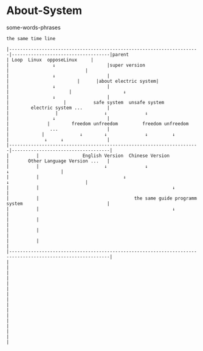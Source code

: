 # About-System
  some-words-phrases
  
    the same time line       
   
    |----------------------------------------------------------------------|------------------------------------|parent 
    | Loop  Linux  opposeLinux     |                                       |                ↓                   |super version
    |                            |                                         |                ↓                   |
    |                         |      |about electric system|               |                ↓                   |
    |                      |                   ↓                           |                ↓                   |
    |                    |          safe system  unsafe system             |        electric system ...         |
    |                 |                 ↓              ↓                   |                ↓                   |
    |              |        freedom unfreedom         freedom unfreedom    |               ...                  | 
    |            |             ↓        ↓              ↓         ↓         |             ↓     ↓                |
    |----------------------------------------------------------------------|------------------------------------|
    |          |                English Version  Chinese Version           |       Other Language Version ...   |
    |          |                        ↓              ↓                                    ↓                   |
    |          |                               ↓                                   ↓                            |
    |          |                                                 ↓                                              |
    |          |                                   the same guide programm system                               |
    |          |                                                 ↓                                              |  
    |          |                                                                                                |
    |          |                                                                                                |
    |          |                                                                                                |
    |-----------------------------------------------------------------------------------------------------------|
    |                                                                                                           |
    |                                                                                                           |
    |
    |
    |
    |
    |
    |
    |
    |
    |
    |
    |
    |
    
    

>>>
>>
>
